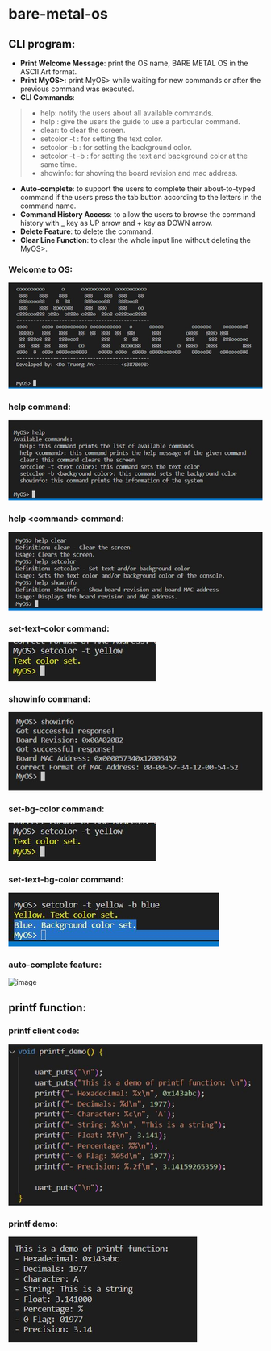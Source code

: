 # bare-metal-os

## CLI program:
- **Print Welcome Message**: print the OS name, BARE METAL OS in the ASCII Art format. 
- **Print MyOS>**: print MyOS> while waiting for new commands or after the previous command was executed. 
- **CLI Commands**:
> - help: notify the users about all available commands. 
> - help <command>: give the users the guide to use a particular command. 
> - clear: to clear the screen. 
> - setcolor -t <text-color>: for setting the text color. 
> - setcolor -b <background-color>: for setting the background color.
> - setcolor -t <text-color> -b <background-color>: for setting the text and background color at the same time. 
> - showinfo: for showing the board revision and mac address. 
- **Auto-complete**: to support the users to complete their about-to-typed command if the users press the tab button according to the letters in the command name.  
- **Command History Access**: to allow the users to browse the command history with _ key as UP arrow and + key as DOWN arrow.
- **Delete Feature**: to delete the command.
- **Clear Line Function**: to  clear the whole input line without deleting the MyOS>. 

### Welcome to OS:
![Alt text](https://github.com/andtr-2021/cli-printf-bare-metal-os/blob/master/osWelcome.JPG)

### help command:

![Alt text](https://github.com/andtr-2021/cli-printf-bare-metal-os/blob/master/help.JPG)

### help \<command\> command:

![Alt text](https://github.com/andtr-2021/cli-printf-bare-metal-os/blob/master/man.JPG)

### set-text-color command:

![Alt text](https://github.com/andtr-2021/cli-printf-bare-metal-os/blob/master/set%20text%20color.JPG)

### showinfo command: 

![Alt text](https://github.com/andtr-2021/cli-printf-bare-metal-os/blob/master/showinfo.JPG)

### set-bg-color command:

![Alt text](https://github.com/andtr-2021/cli-printf-bare-metal-os/blob/master/set%20text%20color.JPG)

### set-text-bg-color command:

![Alt text](https://github.com/andtr-2021/cli-printf-bare-metal-os/blob/master/settextbackground.JPG)

### auto-complete feature:

![image](https://github.com/andtr-2021/cli-printf-bare-metal-os/assets/79509067/8b8e3eb0-aede-41d9-a207-388960925645)

## printf function:

### printf client code:

![Alt text](https://github.com/andtr-2021/cli-printf-bare-metal-os/blob/master/printf%20code.JPG)

### printf demo:

![Alt text](https://github.com/andtr-2021/cli-printf-bare-metal-os/blob/master/printf%20demo.JPG)

